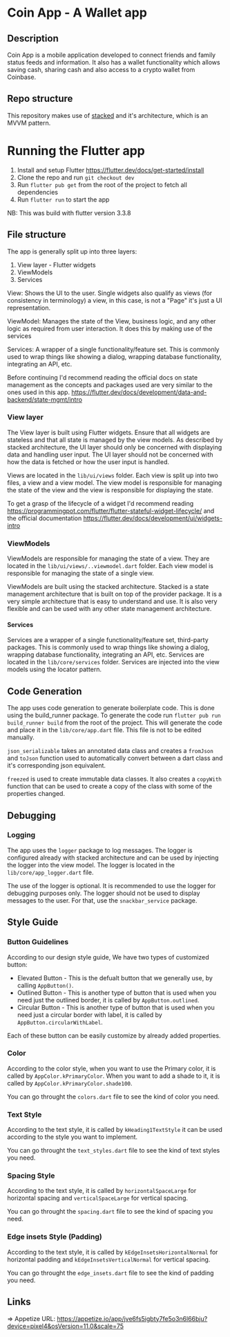 # Coin App - A Wallet app

## Description
Coin App is a mobile application developed to connect friends and family status feeds and information. It also has a wallet functionality which allows saving cash, sharing cash and also access to a crypto wallet from Coinbase. 

## Repo structure
This repository makes use of [stacked](https://pub.dev/packages/stacked) and it's architecture, which is an MVVM pattern.

# Running the Flutter app

1. Install and setup Flutter https://flutter.dev/docs/get-started/install
2. Clone the repo and run `git checkout dev`
3. Run `flutter pub get` from the root of the project to fetch all dependencies
4. Run `flutter run` to start the app

NB: This was build with flutter version 3.3.8

## File structure

The app is generally split up into three layers:

1. View layer - Flutter widgets
2. ViewModels
3. Services

View: Shows the UI to the user. Single widgets also qualify as views (for consistency in terminology) a view, in this case, is not a "Page" it's just a UI representation.

ViewModel: Manages the state of the View, business logic, and any other logic as required from user interaction. It does this by making use of the services

Services: A wrapper of a single functionality/feature set. This is commonly used to wrap things like showing a dialog, wrapping database functionality, integrating an API, etc.

Before continuing I'd recommend reading the official docs on state management as the concepts and packages used are very similar to the ones used in this app. https://flutter.dev/docs/development/data-and-backend/state-mgmt/intro

### View layer

The View layer is built using Flutter widgets. Ensure that all widgets are stateless and that all state is managed by the view models. As described by stacked architecture, the UI layer should only be concerned with displaying data and handling user input. The UI layer should not be concerned with how the data is fetched or how the user input is handled.

Views are located in the `lib/ui/views` folder. Each view is split up into two files, a view and a view model. The view model is responsible for managing the state of the view and the view is responsible for displaying the state.

To get a grasp of the lifecycle of a widget I'd recommend reading https://programmingpot.com/flutter/flutter-stateful-widget-lifecycle/ and the official documentation https://flutter.dev/docs/development/ui/widgets-intro

### ViewModels

ViewModels are responsible for managing the state of a view. They are located in the `lib/ui/views/..viewmodel.dart` folder. Each view model is responsible for managing the state of a single view.

ViewModels are built using the stacked architecture. Stacked is a state management architecture that is built on top of the provider package. It is a very simple architecture that is easy to understand and use. It is also very flexible and can be used with any other state management architecture.

#### Services

Services are a wrapper of a single functionality/feature set, third-party packages. This is commonly used to wrap things like showing a dialog, wrapping database functionality, integrating an API, etc. Services are located in the `lib/core/services` folder. Services are injected into the view models using the locator pattern.


## Code Generation

The app uses code generation to generate boilerplate code. This is done using the build_runner package. To generate the code run `flutter pub run build_runner build` from the root of the project. This will generate the code and place it in the `lib/core/app.dart` file. This file is not to be edited manually.

`json_serializable` takes an annotated data class and creates a `fromJson` and `toJson` function used to automatically convert between a dart class and it's corresponding json equivalent.

`freezed` is used to create immutable data classes. It also creates a `copyWith` function that can be used to create a copy of the class with some of the properties changed. 

## Debugging

### Logging

The app uses the `logger` package to log messages. The logger is configured already with stacked architecture and can be used by injecting the logger into the view model. The logger is located in the `lib/core/app_logger.dart` file.

The use of the logger is optional. It is recommended to use the logger for debugging purposes only. The logger should not be used to display messages to the user. For that, use the `snackbar_service` package.

## Style Guide
 ### Button Guidelines
  According to our design style guide, We have two types of customized button:
  - Elevated Button - This is the defualt button that we generally use, by calling `AppButton()`. 
  - Outlined Button - This is another type of button that is used when you need just the outlined border, it is called by `AppButton.outlined`.
  - Circular Button - This is another type of button that is used when you need just a circular border with label, it is called by `AppButton.circularWithLabel`.

  Each of these button can be easily customize by already added properties.

### Color 
According to the color style, when you want to use the Primary color, it is called by `AppColor.kPrimaryColor`.
When you want to add a shade to it, it is called by `AppColor.kPrimaryColor.shade100`.

You can go throught the `colors.dart` file to see the kind of color you need.

### Text Style
According to the text style, it is called by `kHeading1TextStyle` it can be used according to the style you want to implement.

You can go throught the `text_styles.dart` file to see the kind of text styles you need.

### Spacing Style 
According to the text style, it is called by `horizontalSpaceLarge` for horizontal spacing and `verticalSpaceLarge` for vertical spacing.

You can go throught the `spacing.dart` file to see the kind of spacing you need.

### Edge insets Style (Padding)
According to the text style, it is called by `kEdgeInsetsHorizontalNormal` for horizontal padding and `kEdgeInsetsVerticalNormal` for vertical spacing.

You can go throught the `edge_insets.dart` file to see the kind of padding you need.

## Links

=> Appetize URL: https://appetize.io/app/jve6fs5igbty7fe5o3n6l66bju?device=pixel4&osVersion=11.0&scale=75

